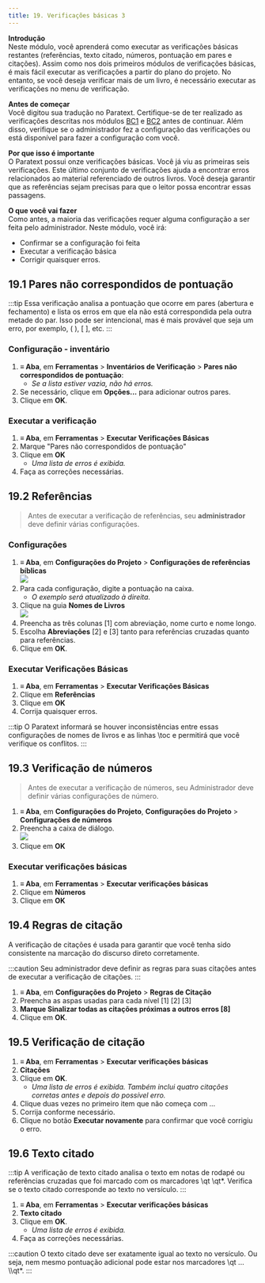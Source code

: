 ```yaml
---
title: 19. Verificações básicas 3
---
```


**Introdução**  
Neste módulo, você aprenderá como executar as verificações básicas restantes (referências, texto citado, números, pontuação em pares e citações). Assim como nos dois primeiros módulos de verificações básicas, é mais fácil executar as verificações a partir do plano do projeto. No entanto, se você deseja verificar mais de um livro, é necessário executar as verificações no menu de verificação.

**Antes de começar**  
Você digitou sua tradução no Paratext. Certifique-se de ter realizado as verificações descritas nos módulos [BC1](../02-Stage-1/5.BC1.md) e [BC2](../03-Stage-2/12.BC2.md) antes de continuar. Além disso, verifique se o administrador fez a configuração das verificações ou está disponível para fazer a configuração com você.

**Por que isso é importante**  
O Paratext possui onze verificações básicas. Você já viu as primeiras seis verificações. Este último conjunto de verificações ajuda a encontrar erros relacionados ao material referenciado de outros livros. Você deseja garantir que as referências sejam precisas para que o leitor possa encontrar essas passagens.

**O que você vai fazer**  
Como antes, a maioria das verificações requer alguma configuração a ser feita pelo administrador. Neste módulo, você irá:

- Confirmar se a configuração foi feita
- Executar a verificação básica
- Corrigir quaisquer erros.

## 19.1 Pares não correspondidos de pontuação
:::tip
Essa verificação analisa a pontuação que ocorre em pares (abertura e fechamento) e lista os erros em que ela não está correspondida pela outra metade do par. Isso pode ser intencional, mas é mais provável que seja um erro, por exemplo, ( ), [ ], etc.
:::

### Configuração - inventário
1. **≡ Aba**, em **Ferramentas** \> **Inventários de Verificação** \> **Pares não correspondidos de pontuação**:
   - *Se a lista estiver vazia, não há erros.*
1. Se necessário, clique em **Opções...** para adicionar outros pares.
1. Clique em **OK**.

### Executar a verificação
1. **≡ Aba**, em **Ferramentas** \> **Executar Verificações Básicas**
1. Marque "Pares não correspondidos de pontuação"
1. Clique em **OK**
   - *Uma lista de erros é exibida.*
1. Faça as correções necessárias.

## 19.2 Referências
> Antes de executar a verificação de referências, seu **administrador** deve definir várias configurações.

#####

### Configurações
1. **≡ Aba**, em **Configurações do Projeto** \> **Configurações de referências bíblicas**  
   ![](../media/3c1285a01332fb29eae740742aa7e93f.png)
2. Para cada configuração, digite a pontuação na caixa.
   - *O exemplo será atualizado à direita.*
3. Clique na guia **Nomes de Livros**  
   ![](../media/467ba2802d10332431011d3088c21007.png)
4. Preencha as três colunas [1] com abreviação, nome curto e nome longo.
5. Escolha **Abreviações** [2] e [3] tanto para referências cruzadas quanto para referências.
6. Clique em **OK**.

### Executar Verificações Básicas
1. **≡ Aba**, em **Ferramentas** \> **Executar Verificações Básicas**
3. Clique em **Referências**
4. Clique em **OK**
5. Corrija quaisquer erros.

:::tip
O Paratext informará se houver inconsistências entre essas configurações de nomes de livros e as linhas \\toc e permitirá que você verifique os conflitos.
:::
## 19.3 Verificação de números
> Antes de executar a verificação de números, seu Administrador deve definir várias configurações de número.

1. **≡ Aba**, em **Configurações do Projeto**, **Configurações do Projeto** \> **Configurações de números**
2. Preencha a caixa de diálogo.  
   ![](../media/4b329d472418ce7ddd29314a741ea75c.png)
3. Clique em **OK**

### Executar verificações básicas
1. **≡ Aba**, em **Ferramentas** \> **Executar verificações básicas**
2. Clique em **Números**
3. Clique em **OK**

## 19.4 Regras de citação
A verificação de citações é usada para garantir que você tenha sido consistente na marcação do discurso direto corretamente.

:::caution
Seu administrador deve definir as regras para suas citações antes de executar a verificação de citações.
:::

1. **≡ Aba**, em **Configurações do Projeto** \> **Regras de Citação**
2. Preencha as aspas usadas para cada nível \[1\] \[2\] [3\]
3. **Marque Sinalizar todas as citações próximas a outros erros [8]**
4. Clique em **OK**.

## 19.5 Verificação de citação
1. **≡ Aba**, em **Ferramentas** \> **Executar verificações básicas**
1. **Citações**
1. Clique em **OK**.
   - *Uma lista de erros é exibida. Também inclui quatro citações corretas antes e depois do possível erro.*
1. Clique duas vezes no primeiro item que não começa com ...
1. Corrija conforme necessário.
1. Clique no botão **Executar novamente** para confirmar que você corrigiu o erro.

## 19.6 Texto citado
:::tip
A verificação de texto citado analisa o texto em notas de rodapé ou referências cruzadas que foi marcado com os marcadores \\qt \\qt\*. Verifica se o texto citado corresponde ao texto no versículo.
:::
1. **≡ Aba**, em **Ferramentas** \> **Executar verificações básicas**
1. **Texto citado**
1. Clique em **OK**.
   - *Uma lista de erros é exibida.*
1. Faça as correções necessárias.

:::caution
O texto citado deve ser exatamente igual ao texto no versículo. Ou seja, nem mesmo pontuação adicional pode estar nos marcadores \\qt ... \\\\qt\*.
:::